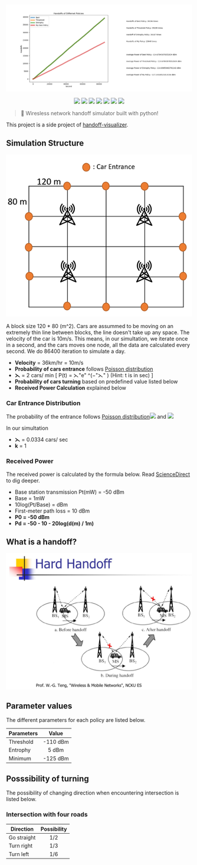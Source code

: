 <p align=center>
    <img src="img/Result.png">
</p>

<p align=center>
    <a target="_blank" href="https://travis-ci.com/chonyy/handoff-simulator" title="Build Status"><img src="https://travis-ci.com/chonyy/handoff-simulator.svg?branch=master"></a>
    <a target="_blank" href="#" title="language count"><img src="https://img.shields.io/github/languages/count/chonyy/handoff-simulator"></a>
    <a target="_blank" href="#" title="top language"><img src="https://img.shields.io/github/languages/top/chonyy/handoff-simulator?color=orange"></a>
    <a target="_blank" href="http://nodejs.org/download/" title="Node version"><img src="https://img.shields.io/badge/node.js-%3E=_6.0-green.svg"></a>
    <a target="_blank" href="https://opensource.org/licenses/MIT" title="License: MIT"><img src="https://img.shields.io/badge/License-MIT-blue.svg"></a>
    <a target="_blank" href="#" title="repo size"><img src="https://img.shields.io/github/repo-size/chonyy/handoff-simulator"></a>
    <a target="_blank" href="http://makeapullrequest.com" title="PRs Welcome"><img src="https://img.shields.io/badge/PRs-welcome-brightgreen.svg"></a>
</p>

> 📶 Wiresless network handoff simulator built with python!

This project is a side project of [handoff-visualizer](https://github.com/chonyy/handoff-visualizer).

## Simulation Structure

<p align=center>
    <img src="img/simulation.PNG">
</p>
A block size 120 * 80 (m^2). Cars are assummed to be moving on an extremely thin line between blocks, the line doesn't take up any space. The velocity of the car is 10m/s. This means, in our simultation, we iterate once in a second, and the cars moves one node, all the data are calculated every second. We do 86400 iteration to simulate a day.

-   **Velocity** = 36km/hr = 10m/s
-   **Probability of cars entrance** follows [Poisson distribution](https://en.wikipedia.org/wiki/Poisson_distribution)
-   **⋋** = 2 cars/ min [ P(t) = ⋋"e" ^(−"⋋" ) (Hint: t is in sec) ]
-   **Probability of cars turning** based on predefined value listed below
-   **Received Power Calculation** explained below

### Car Entrance Distribution

The probability of the entrance follows [Poisson distribution](https://en.wikipedia.org/wiki/Poisson_distribution)<img src="https://wikimedia.org/api/rest_v1/media/math/render/svg/c22cb4461e100a6db5f815de1f44b1747f160048"> and <img src="https://wikimedia.org/api/rest_v1/media/math/render/svg/2debd3f9adf97c8af4919aa69ed4a7121b47a737">

In our simultation

-   **⋋** = 0.0334 cars/ sec
-   **k** = 1

### Received Power

The received power is calculated by the formula below. Read [ScienceDirect](https://www.sciencedirect.com/topics/engineering/received-signal-power) to dig deeper.

-   Base station transmission Pt(mW) = -50 dBm
-   Base = 1mW
-   10log(Pt/Base) = dBm
-   First-meter path loss = 10 dBm
-   **P0 = -50 dBm**
-   **Pd = -50 - 10 - 20log(d(m) / 1m)**


## What is a handoff?
<p align=center>
    <img src="img/handoff.PNG">
</p>

## Parameter values

The different parameters for each policy are listed below.

| Parameters |  Value   |
| ---------- | :------: |
| Threshold  | -110 dBm |
| Entrophy   |  5 dBm   |
| Minimum    | -125 dBm |

## Posssibility of turning

The possibility of changing direction when encountering intersection is listed below.

### Intersection with four roads

| Direction   | Possibility |
| ----------- | :---------: |
| Go straight |     1/2     |
| Turn right  |     1/3     |
| Turn left   |     1/6     |